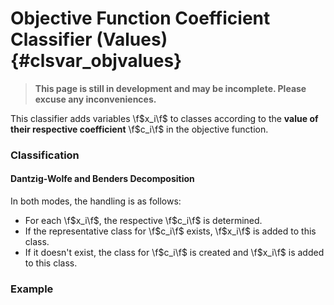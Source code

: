 # Objective Function Coefficient Classifier (Values) {#clsvar_objvalues}
> **This page is still in development and may be incomplete. Please excuse any inconveniences.**

This classifier adds variables \f$x_i\f$ to classes according to the **value of their respective
coefficient** \f$c_i\f$ in the objective function.

### Classification
#### Dantzig-Wolfe and Benders Decomposition

In both modes, the handling is as follows:

 * For each \f$x_i\f$, the respective \f$c_i\f$ is determined.
  * If the representative class for \f$c_i\f$ exists, \f$x_i\f$ is added to this class.
  * If it doesn't exist, the class for \f$c_i\f$ is created and \f$x_i\f$ is added to this class.

### Example
